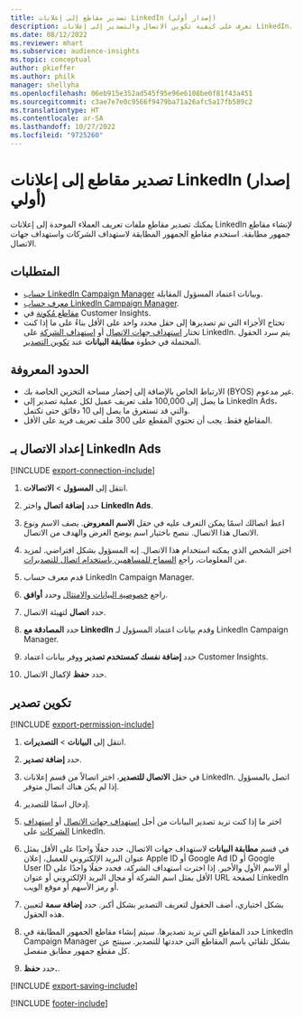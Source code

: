 ```yaml
---
title: تصدير مقاطع إلى إعلانات LinkedIn (إصدار أولي)
description: تعرف على كيفية تكوين الاتصال والتصدير إلى إعلانات LinkedIn.
ms.date: 08/12/2022
ms.reviewer: mhart
ms.subservice: audience-insights
ms.topic: conceptual
author: pkieffer
ms.author: philk
manager: shellyha
ms.openlocfilehash: 06eb915e352ad545f95e96e6108be0f81f43a451
ms.sourcegitcommit: c3ae7e7e0c9566f9479ba71a26afc5a17fb589c2
ms.translationtype: HT
ms.contentlocale: ar-SA
ms.lasthandoff: 10/27/2022
ms.locfileid: "9725260"
---
```

# <a name="export-segments-to-linkedin-ads-preview"></a>تصدير مقاطع إلى إعلانات LinkedIn (إصدار أولي)

يمكنك تصدير مقاطع ملفات تعريف العملاء الموحدة إلى إعلانات LinkedIn لإنشاء مقاطع جمهور مطابقة. استخدم مقاطع الجمهور المطابقة لاستهداف الشركات واستهداف جهات الاتصال.

## <a name="prerequisites"></a>المتطلبات

- [حساب LinkedIn Campaign Manager](https://business.linkedin.com/marketing-solutions/ads) وبيانات اعتماد المسؤول المقابلة.
- [معرف حساب LinkedIn Campaign Manager](https://www.linkedin.com/help/lms/answer/a424270).
- [مقاطع مُكونة](segments.md) في Customer Insights.
- تحتاج الأجزاء التي تم تصديرها إلى حقل محدد واحد على الأقل بناءً على ما إذا كنت تختار [استهداف جهات الاتصال](https://business.linkedin.com/marketing-solutions/ad-targeting/contact-targeting) أو [استهداف الشركة](https://business.linkedin.com/marketing-solutions/ad-targeting/account-targeting) على LinkedIn. يتم سرد الحقول المحتملة في خطوة **مطابقة البيانات** عند [تكوين التصدير](#configure-an-export).

## <a name="known-limitations"></a>الحدود المعروفة

- الارتباط الخاص بالإضافة إلى إحضار مساحة التخزين الخاصة بك (BYOS) غير مدعوم.
- ما يصل إلى 100,000 ملف تعريف عميل لكل عملية تصدير إلى LinkedIn Ads، والتي قد تستغرق ما يصل إلى 10 دقائق حتى تكتمل.
- المقاطع فقط. يجب أن تحتوي المقطع على 300 ملف تعريف فريد على الأقل.

## <a name="set-up-connection-to-linkedin-ads"></a>إعداد الاتصال بـ LinkedIn Ads

[!INCLUDE [export-connection-include](includes/export-connection-admn.md)]

1. انتقل إلى **المسؤول** > **الاتصالات**.

1. حدد **إضافة اتصال** واختر **LinkedIn Ads**.

1. اعط اتصالك اسمًا يمكن التعرف عليه في حقل **الاسم المعروض**. يصف الاسم ونوع الاتصال هذا الاتصال. ننصح باختيار اسم يوضح الغرض والهدف من الاتصال.

1. اختر الشخص الذي يمكنه استخدام هذا الاتصال. إنه المسؤول بشكل افتراضي. لمزيد من المعلومات، راجع [السماح للمساهمين باستخدام اتصال للتصديرات](connections.md#allow-contributors-to-use-a-connection-for-exports).

1. قدم معرف حساب LinkedIn Campaign Manager.

1. راجع [خصوصية البيانات والامتثال](connections.md#data-privacy-and-compliance) وحدد **أوافق**.

1. حدد **اتصال** لتهيئة الاتصال.

1. حدد **المصادقة مع LinkedIn** وقدم بيانات اعتماد المسؤول لـ LinkedIn Campaign Manager.

1. حدد **إضافة نفسك كمستخدم تصدير** ووفر بيانات اعتماد Customer Insights.

1. حدد **حفظ** لإكمال الاتصال.

## <a name="configure-an-export"></a>تكوين تصدير

[!INCLUDE [export-permission-include](includes/export-permission.md)]

1. انتقل إلى **البيانات** > **التصديرات**.

1. حدد **إضافة تصدير**.

1. في حقل **الاتصال للتصدير**، اختر اتصالاً من قسم إعلانات LinkedIn. اتصل بالمسؤول إذا لم يكن هناك اتصال متوفر.

1. إدخال اسمًا للتصدير.

1. اختر ما إذا كنت تريد تصدير البيانات من أجل [استهداف جهات الاتصال](https://business.linkedin.com/marketing-solutions/ad-targeting/contact-targeting) أو [استهداف الشركات](https://business.linkedin.com/marketing-solutions/ad-targeting/account-targeting) على LinkedIn.

1. في قسم **مطابقة البيانات** لاستهداف جهات الاتصال، حدد حقلًا واحدًا على الأقل يمثل عنوان البريد الإلكتروني للعميل، إعلان Apple ID أو Google Ad ID أو Google User ID أو الاسم الأول والأخير. إذا اخترت استهداف الشركة، فحدد حقلًا واحدًا على الأقل يمثل اسم الشركة أو مجال البريد الإلكتروني أو عنوان URL لصفحة LinkedIn أو رمز الأسهم أو موقع الويب.

1. بشكل اختياري، أضف الحقول لتعريف التصدير بشكل أكبر. حدد **إضافة سمة** لتعيين هذه الحقول.

1. حدد المقاطع التي تريد تصديرها. سيتم إنشاء مقاطع الجمهور المطابقة في LinkedIn Campaign Manager بشكل تلقائي باسم المقاطع التي حددتها للتصدير. سينتج عن كل مقطع جمهور مطابق منفصل.

1. حدد **حفظ.**.

[!INCLUDE [export-saving-include](includes/export-saving.md)]

[!INCLUDE [footer-include](includes/footer-banner.md)]
